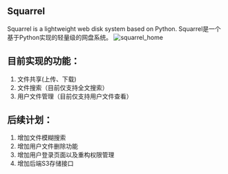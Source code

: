 ## Squarrel
Squarrel is a lightweight web disk system based on Python.
Squarrel是一个基于Python实现的轻量级的网盘系统。
![squarrel_home](http://pfebqz1oc.bkt.clouddn.com/squarrel_home.png)


目前实现的功能：
------------
1. 文件共享(上传、下载)
2. 文件搜索（目前仅支持全文搜索）
3. 用户文件管理（目前仅支持用户文件查看）



后续计划：
-----------
1. 增加文件模糊搜索
2. 增加用户文件删除功能
3. 增加用户登录页面以及重构权限管理
4. 增加后端S3存储接口
